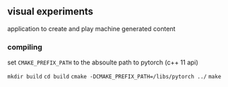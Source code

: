 ## visual experiments
application to create and play machine generated content

### compiling

set `CMAKE_PREFIX_PATH` to the absoulte path to pytorch (c++ 11 api)

`mkdir build`
`cd build`
`cmake -DCMAKE_PREFIX_PATH=/libs/pytorch ../`
`make`